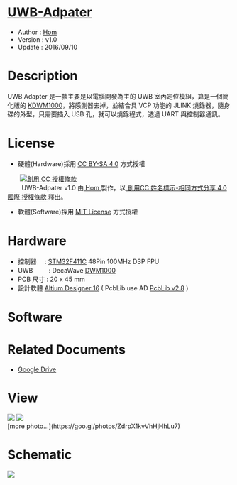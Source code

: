 [UWB-Adpater](https://github.com/KitSprout/UWB-Adapter)
========
* Author  : [Hom](http://about.me/Hom)
* Version : v1.0
* Update  : 2016/09/10

Description
========
UWB Adapter 是一款主要是以電腦開發為主的 UWB 室內定位模組，算是一個簡化版的 [KDWM1000](https://github.com/KitSprout/KDWM1000)，將感測器去掉，並結合具 VCP 功能的 JLINK 燒錄器，隨身碟的外型，只需要插入 USB 孔，就可以燒錄程式，透過 UART 與控制器通訊。

License
========
* 硬體(Hardware)採用 [CC BY-SA 4.0](http://creativecommons.org/licenses/by-sa/4.0/deed.zh_TW)  方式授權 
  
　　<a rel="license" href="http://creativecommons.org/licenses/by-sa/4.0/deed.zh_TW"><img alt="創用 CC 授權條款" style="border-width:0" src="http://i.creativecommons.org/l/by-sa/3.0/tw/80x15.png" /></a>  
　　<span xmlns:dct="http://purl.org/dc/terms/" property="dct:title"> UWB-Adpater v1.0 </span>由<a xmlns:cc="http://creativecommons.org/ns#" href="http://about.me/Hom" property="cc:attributionName" rel="cc:attributionURL"> Hom </a>製作，以<a rel="license" href="http://creativecommons.org/licenses/by-sa/4.0/deed.zh_TW"> 創用CC 姓名標示-相同方式分享 4.0 國際 授權條款 </a>釋出。  

* 軟體(Software)採用 [MIT License](http://opensource.org/licenses/MIT) 方式授權  

Hardware
========
* 控制器　 : [STM32F411C](http://www.st.com/web/en/catalog/mmc/FM141/SC1169/SS1577/LN1877/PF260148) 48Pin 100MHz DSP FPU
* UWB 　　 : DecaWave [DWM1000](http://www.decawave.com/products/dwm1000-module)
* PCB 尺寸 : 20 x 45 mm
* 設計軟體 [Altium Designer 16](http://www.altium.com/en/products/altium-designer) ( PcbLib use AD [PcbLib v2.8](https://github.com/KitSprout/AltiumDesigner_PcbLibrary/releases/tag/v2.9) )

Software
========


Related Documents
========
* [Google Drive](https://goo.gl/BwtKp3)

View
========
<img src="https://lh3.googleusercontent.com/0L-TkH3O-Kg9_Als-HSTTxH1JAh2mEadgOPivsrb9EeATakZFZApLqPrxOfGCkPOKa2iHlSX1ntJ-8MAyD17ZC6LPbLqpczwRJbcgXTn6ClQKpkU2PXfH8yT3r5hsX-emKWn-k7VuUSo-Craj7GSkh4Mh4_StQd2P7ocxXtYkjeM992x4f1ePRZPWqq9NLk5N-0IPYhqMPlqT698SXUZi3X1Uta7tjFB0O_CuPVEczHfVMQPWCYrJPfImjV9f-9boL_xotXAluaw2jevXKSqIIasw3J_5yTnUOlz1nz_V1aLF8H9IWkpz84LxM01Qw4BJFhbIxXYAFTS8t5oBaxKto4uZsMoh1d6n_FVrxETfc1ES-UOvhmjuNFiP9kmozle4VEwKKyxw1OQPpFIm4QTvKqFIIlPyBluwzgjMbrKkIYjnVRhzNngeAJyxyf4gQje0PLxsfIgwuFmwUfzFzMzv4DSx9l79DYIUkJYVDYmGEWt-8synhgC8ThWSBCcXNjjsCKjseNzk21aAdj2rik_1cXOiOb21Mz6FFHxGnReSgA2903jLIOweM6EpWrwtwIH4w64h7Pp7zV4Pq1Ftwua8jLob2amMh8M9GqqKJOgPPBGNLlvDg=w1034-h775-no"/>
<img src="https://lh3.googleusercontent.com/xrH78t7kvFd-e9IX7N9VEfGFNt2klRsUjnuCyqIAXT35qY0aGjk0AVuAtafno5eKB3DAiXcPcEfD8omTFgalIThtrMW8DvKvj5_-Sy7swP1jdje9u2U3MP-yLZWwNQtiUnh2mBddp8SlC_KBVHVrrZWH-lNdSb-_8Ccb-IvxtH1dlb8jGjF7JaYKM6aKF-Jwozhx85XXeA-SQN0a6hgHDXZ3R63xx9KH7zOesTrFm8-dAEQVR9mpiorMxOctj3-_OSZUvv5r4M-sAWt3tfPj99tnz3e3wxuCsO1L14M9DNyVVTnTJXxEVDDPJgb_ivfsHtriRf6P9FjhhmlUyfAJXeuj45YMzSUxyHh_AlBqKRhJgzfCsFdNPAnaiM31hfmye_h2a8uwG2geFLlAQWFn6sviKLVvUCTXoFUUWiP_UciT9KV99VIMyD01OjlR15GQ0HzO0zkwkGhYnwnzJQIeM6CbSJPIOL5OB1U12sVVCj31ko6NFE6ncvVn9z6gLtuOF7CZ6DqTEawq0wqOHsivejMfnYt5sKDwTzDsU1hDKirFCK3zEqW7E_ua_nxu5og4B6pjOKKJYNS8yHibtvj9eIS330Gcm7WwTt2M-kcmca39tJb5WA=w1057-h775-no"/>

<br />
[more photo...](https://goo.gl/photos/ZdrpX1kvVhHjHhLu7)

Schematic
========
<img src="https://lh3.googleusercontent.com/KhxybH99FP8IcjEvv_sCG0FTx9luJRgMkjn7dnYSP7kPLICY0fil9jPJ5gf8aNyzvuK4hrXqDjbXVlH3eCkBXAfM3VAfzWMvyGPzrS4zmX4QRMPh65JXBv1lK3s-zYyeDeAtds60qHTEHyg_rHCZXeckx0NS3vb8t5z1o5L3PXqr4ddQQZqSPnow9QoWN_JIVj2CICrdaDqZTVLc6DRpLJetXZNYv7wvQt6LsVZVkU4EtJHDY5HDF8BUhOfTMan64Hwe9DCV6W-xO0C6CRQlGekc5fuy8GKxjAzrFCOltXQOSiSevFw189ziEguoSpW-fxBgY4-6tG1nF3GIqhu71YFekXsrEYKwUaigFOgh3j-u8mw-lijad45blS4MtbGZ_ECFkoMWyiof6OQkWCvi4brm3QTYlgfuEFgroa7NzZO0ZoJ54LgL5xOHOWqzay2NZW6IdF7phzdZdYdDrPanvrV1NdamqUkYGGyQc2AqaLS8gA29jER4gFEl7JVzFptsW26dyg2zJXqa4gOkuZx8X-hlT5O4iDCQpGNkj2H6KqLhtyyPFQh0TkKLubNsMC4BGqGloXR8cioDtZ3JWubWypccBuOGfEycObfriBizV9g3wTM6yg=w1292-h775-no"/>
